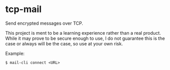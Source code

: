 # tcp-mail

Send encrypted messages over TCP.

This project is ment to be a learning experience rather than a real product. While it may prove to be secure enough to use, I do not guarantee this is the case or always will be the case, so use at your own risk.

Example:

```
$ mail-cli connect <URL>
```

